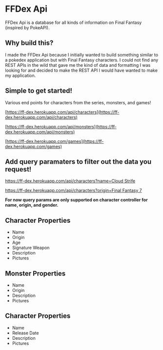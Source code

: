 # FFDex Api
FFDex Api is a database for all kinds of information on Final Fantasy (inspired by PokeAPI).

## Why build this?
I made the FFDex Api because I initially wanted to build something similar to a pokedex application
but with Final Fantasy characters. I could not find any REST APIs in the wild that gave me the kind 
of data and formatting I was looking for and decided to make the REST API I would have wanted to make
my application.

## Simple to get started!

Various end points for characters from the series, monsters, and games!

[https://ff-dex.herokuapp.com/api/characters](https://ff-dex.herokuapp.com/api/characters)

[https://ff-dex.herokuapp.com/api/monsters](https://ff-dex.herokuapp.com/api/monsters)

[https://ff-dex.herokuapp.com/games](https://ff-dex.herokuapp.com/games)

## Add query paramaters to filter out the data you request!

[https://ff-dex.herokuapp.com/api/characters?name=Cloud Strife](<https://ff-dex.herokuapp.com/api/characters?name=Cloud Strife>)

[https://ff-dex.herokuapp.com/api/characters?origin=Final Fantasy 7](<https://ff-dex.herokuapp.com/api/characters?origin=Final Fantasy 7>)

**For now query params are only supported on character controller for name, origin, and gender.**

## Character Properties

  - Name
  - Origin
  - Age
  - Signature Weapon
  - Description
  - Pictures
  
## Monster Properties

  - Name
  - Origin
  - Description
  - Pictures
  
## Character Properties

  - Name
  - Release Date
  - Description
  - Pictures
